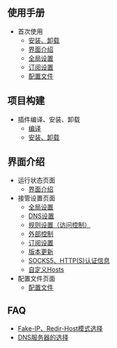 ## 使用手册
* 首次使用
    * [安装、卸载](https://github.com/vernesong/OpenClash/wiki/安装)
    * [界面介绍](https://github.com/vernesong/OpenClash/wiki/运行状态)
    * [全局设置](https://github.com/vernesong/OpenClash/wiki/全局设置)
    * [订阅设置](https://github.com/vernesong/OpenClash/wiki/订阅设置)
    * [配置文件](https://github.com/vernesong/OpenClash/wiki/配置文件)

## 项目构建

* 插件编译、安装、卸载
    * [编译](https://github.com/vernesong/OpenClash/wiki/编译)
    * [安装、卸载](https://github.com/vernesong/OpenClash/wiki/安装)


## 界面介绍

* 运行状态页面
    * [界面介绍](https://github.com/vernesong/OpenClash/wiki/运行状态)
* 接管设置页面
    * [全局设置](https://github.com/vernesong/OpenClash/wiki/全局设置)
    * [DNS设置](https://github.com/vernesong/OpenClash/wiki/DNS设置)
    * [规则设置（访问控制）](https://github.com/vernesong/OpenClash/wiki/规则设置（访问控制）)
    * [外部控制](https://github.com/vernesong/OpenClash/wiki/外部控制)
    * [订阅设置](https://github.com/vernesong/OpenClash/wiki/订阅设置)
    * [版本更新](https://github.com/vernesong/OpenClash/wiki/版本更新)
    * [SOCKS5、HTTP(S)认证信息](https://github.com/vernesong/OpenClash/wiki/SOCKS5、HTTP(S)认证信息)
    * [自定义Hosts](https://github.com/vernesong/OpenClash/wiki/自定义Hosts)
* 配置文件页面
    * [配置文件](https://github.com/vernesong/OpenClash/wiki/配置文件)


## FAQ
* [Fake-IP、Redir-Host模式选择](https://github.com/vernesong/OpenClash/wiki/全局设置)
* [DNS服务器的选择](https://github.com/vernesong/OpenClash/wiki/DNS设置)


